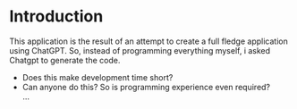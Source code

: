 # Introduction

This application is the result of an attempt to create a full fledge application using ChatGPT. So, instead of programming everything myself, i asked Chatgpt to generate the code.<br>
- Does this make development time short?<br>
- Can anyone do this? So is programming experience even required?<br>
...


